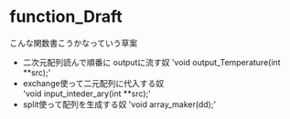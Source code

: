 # function_Draft

こんな関数書こうかなっていう草案

* 二次元配列読んで順番に outputに流す奴
  'void output_Temperature(int **src);'
* exchange使って二元配列に代入する奴  
  'void input_inteder_ary(int **src);'
* split使って配列を生成する奴
  'void array_maker(dd);'